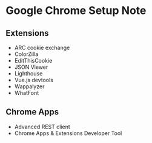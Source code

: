 Google Chrome Setup Note
========================================================================

Extensions
------------------------------------------------------------------------

 * ARC cookie exchange  
 * ColorZilla
 * EditThisCookie
 * JSON Viewer
 * Lighthouse
 * Vue.js devtools
 * Wappalyzer
 * WhatFont

Chrome Apps
------------------------------------------------------------------------

 * Advanced REST client
 * Chrome Apps & Extensions Developer Tool
